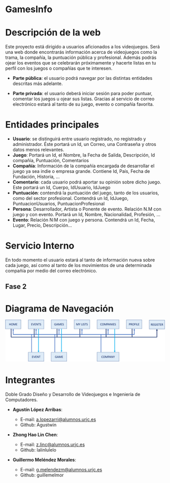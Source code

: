 # GamesInfo
# Descripción de la web
Este proyecto está dirigido a usuarios aficionados a los videojuegos. Será una web donde encontrarás información acerca de videojuegos como la trama, la compañía, la puntuación pública y profesional. Además podrás ojear los eventos que se celebrarán próximamente y hacerte listas en tu perfil con los juegos o compañías que te interesen.
- **Parte pública**: el usuario podrá navegar por las distintas entidades descritas más adelante.

- **Parte privada**: el usuario deberá iniciar sesión para poder puntuar, comentar los juegos u ojear sus listas. Gracias al servicio de correo electrónico estará al tanto de su juego, evento o compañía favorita.

# Entidades principales
-   **Usuario**: se distinguirá entre usuario registrado, no registrado y administrador. Éste portará un Id, un Correo, una Contraseña y otros datos menos relevantes.
-   **Juego**: Portará un Id, el Nombre, la Fecha de Salida, Descripción, Id compañía, Puntuación, Comentarios
-   **Compañía**: Información de la compañía encargada de desarrollar el juego ya sea indie o empresa grande. Contiene Id, País, Fecha de Fundación, Historia, …
-   **Comentario**: cada usuario podrá aportar su opinión sobre dicho juego. Este portará un Id, Cuerpo, IdUsuario, IdJuego
-   **Puntuación**: contendrá la puntuación del juego, tanto de los usuarios, como del sector profesional. Contendrá un Id, IdJuego, PuntuacionUsuarios, PuntuacionProfesional
-   **Persona**: Desarrollador, Artista o Ponente de evento. Relación N.M con juego y con evento. Portará un Id, Nombre, Nacionalidad, Profesión, …
-   **Evento**: Relación N:M con juego y persona. Contendrá un Id, Fecha, Lugar, Precio, Descripción…

# Servicio Interno
En todo momento el usuario estará al tanto de información nueva sobre cada juego, así como al tanto de los movimientos de una determinada compañía por medio del correo electrónico.

## Fase 2 ##
# Diagrama de Navegación
![Diagrama de Navegacion](https://github.com/lalinlulelo/GamesInfo/blob/master/images/diagrama%20de%20flujos.png)

# Integrantes
Doble Grado Diseño y Desarrollo de Videojuegos e Ingeniería de Computadores.
-  **Agustín López Arribas**: 
    -   E-mail: a.lopezarri@alumnos.urjc.es
    -   Github: Agustwin
        
-  **Zhong Hao Lin Chen**:
    -   E-mail: z.linc@alumnos.urjc.es
    -   Github: lalinlulelo
        
-  **Guillermo Meléndez Morales**:
    -   E-mail: g.melendezm@alumnos.urjc.es
    -   Github: guillemelmor
